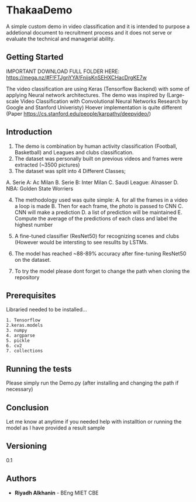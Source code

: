 # ThakaaDemo
A simple custom demo in video classification and it is intended to purpose a addetional document to recruitment process and it does not serve or evaluate the technical and managerial ability.  

## Getting Started
 IMPORTANT DOWNLOAD FULL FOLDER HERE: https://mega.nz/#F!FTJgnYYA!FnijsKnSEHXCHacDrgKE7w
 
The video classification are using Keras (Tensorflow Backend) with some of applying Neural network architectures. The demo was inspired by (Large-scale Video Classification with Convolutional Neural Networks Research by Google and Stanford Univeristy) Hoever implementation is quite different (Paper https://cs.stanford.edu/people/karpathy/deepvideo/)


## Introduction

1. The demo is combination by human activity classification (Football, Basketball) and Leagues and clubs classification. 
2. The dataset was personally built on previous videos and frames were extracted (~3500 pictures) 
3. The dataset was split into 4 Different Classes;

 A. Serie A: Ac Milan 
 B. Serie B: Inter Milan 
 C. Saudi League: Alnasser 
 D. NBA: Golden State Worriers
 
4. The methodology used was quite simple:
 A. for all the frames in a video a loop is made
 B. Then for each frame, the photo is passed to CNN
 C. CNN will make a prediction
 D. a list of prediction will be maintained 
 E. Compute the average of the predictions of each class and label the highest number
 
5.  A fine-tuned classifier (ResNet50) for recognizing scenes and clubs (However would be intersting to see resullts by LSTMs.
6. The model has reached ~88-89% accuracy after fine-tuning ResNet50 on the dataset.
7. To try the model please dont forget to change the path when cloning the repository


## Prerequisites

Libraried needed to be installed...

```
1. Tensorflow
2.keras.models 
3. numpy
4. argparse
5. pickle
6. cv2
7. collections
```


## Running the tests

Please simply run the Demo.py (after installing and changing the path if necessary) 


## Conclusion 

Let me know at anytime if you needed help with installtion or running the model as I have provided a result sample

## Versioning

0.1

## Authors

* **Riyadh Alkhanin** - BEng MIET CBE



